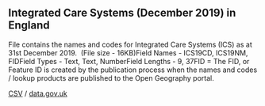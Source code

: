 ## Integrated Care Systems (December 2019) in England

File contains the names and codes for Integrated Care Systems (ICS) as at 31st December 2019.  (File size - 16KB)Field Names - ICS19CD, ICS19NM, FIDField Types - Text, Text, NumberField Lengths - 9, 37FID = The FID, or Feature ID is created by
the publication process when the names and codes / lookup products are
published to the Open Geography portal. 

[CSV](../csv/232.csv) / [data.gov.uk](https://data.gov.uk/dataset/ce033848-721d-4596-a495-3e92fa741616/integrated-care-systems-december-2019-in-england)

